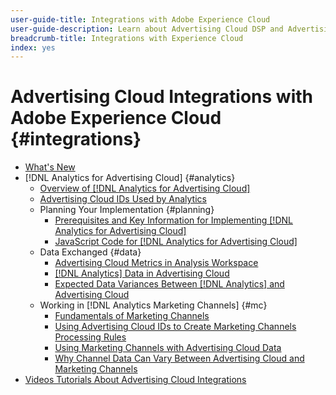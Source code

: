 ```yaml
---
user-guide-title: Integrations with Adobe Experience Cloud
user-guide-description: Learn about Advertising Cloud DSP and Advertising Cloud Search integrations with other Adobe Experience Cloud products and services.
breadcrumb-title: Integrations with Experience Cloud
index: yes
---
```


# Advertising Cloud Integrations with Adobe Experience Cloud {#integrations}
<!--  and Adobe Experience Platform -->

+ [What's New](/help/integrations/home.md)
+ [!DNL Analytics for Advertising Cloud] {#analytics}
    + [Overview of [!DNL Analytics for Advertising Cloud]](/help/integrations/analytics/overview.md)
    + [Advertising Cloud IDs Used by Analytics](/help/integrations/analytics/ids.md)
    + Planning Your Implementation {#planning}
        + [Prerequisites and Key Information for Implementing [!DNL Analytics for Advertising Cloud]](/help/integrations/analytics/prerequisites.md)
        + [JavaScript Code for [!DNL Analytics for Advertising Cloud]](/help/integrations/analytics/javascript.md)
    + Data Exchanged {#data}
        + [Advertising Cloud Metrics in Analysis Workspace](/help/integrations/analytics/advertising-cloud-metrics-in-analytics.md)
        + [[!DNL Analytics] Data in Advertising Cloud](/help/integrations/analytics/analytics-data-in-advertising-cloud.md)
        + [Expected Data Variances Between [!DNL Analytics] and Advertising Cloud](/help/integrations/analytics/data-variances.md)
    + Working in [!DNL Analytics Marketing Channels] {#mc}
        + [Fundamentals of Marketing Channels](/help/integrations/analytics/marketing-channels/mc-overview.md)
        + [Using Advertising Cloud IDs to Create Marketing Channels Processing Rules](/help/integrations/analytics/marketing-channels/mc-ids.md)
        + [Using Marketing Channels with Advertising Cloud Data](/help/integrations/analytics/marketing-channels/mc-ac-data.md)
        + [Why Channel Data Can Vary Between Advertising Cloud and Marketing Channels](/help/integrations/analytics/marketing-channels/mc-data-variances.md)
+ [Videos Tutorials About Advertising Cloud Integrations](https://experienceleague.adobe.com/docs/advertising-cloud-learn/tutorials/overview.html)<!-- rename if the tutorials TOC structure changes -->
